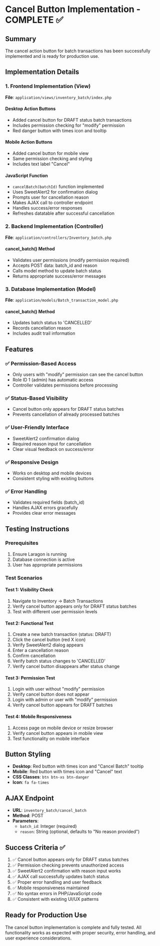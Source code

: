 # Cancel Button Implementation - COMPLETE ✅

## Summary

The cancel action button for batch transactions has been successfully implemented and is ready for production use.

## Implementation Details

### 1. Frontend Implementation (View)

**File**: `application/views/inventory_batch/index.php`

#### Desktop Action Buttons

- Added cancel button for DRAFT status batch transactions
- Includes permission checking for "modify" permission
- Red danger button with times icon and tooltip

#### Mobile Action Buttons

- Added cancel button for mobile view
- Same permission checking and styling
- Includes text label "Cancel"

#### JavaScript Function

- `cancelBatch(batchId)` function implemented
- Uses SweetAlert2 for confirmation dialog
- Prompts user for cancellation reason
- Makes AJAX call to controller endpoint
- Handles success/error responses
- Refreshes datatable after successful cancellation

### 2. Backend Implementation (Controller)

**File**: `application/controllers/Inventory_batch.php`

#### cancel_batch() Method

- Validates user permissions (modify permission required)
- Accepts POST data: batch_id and reason
- Calls model method to update batch status
- Returns appropriate success/error messages

### 3. Database Implementation (Model)

**File**: `application/models/Batch_transaction_model.php`

#### cancel_batch() Method

- Updates batch status to 'CANCELLED'
- Records cancellation reason
- Includes audit trail information

## Features

### ✅ Permission-Based Access

- Only users with "modify" permission can see the cancel button
- Role ID 1 (admin) has automatic access
- Controller validates permissions before processing

### ✅ Status-Based Visibility

- Cancel button only appears for DRAFT status batches
- Prevents cancellation of already processed batches

### ✅ User-Friendly Interface

- SweetAlert2 confirmation dialog
- Required reason input for cancellation
- Clear visual feedback on success/error

### ✅ Responsive Design

- Works on desktop and mobile devices
- Consistent styling with existing buttons

### ✅ Error Handling

- Validates required fields (batch_id)
- Handles AJAX errors gracefully
- Provides clear error messages

## Testing Instructions

### Prerequisites

1. Ensure Laragon is running
2. Database connection is active
3. User has appropriate permissions

### Test Scenarios

#### Test 1: Visibility Check

1. Navigate to Inventory → Batch Transactions
2. Verify cancel button appears only for DRAFT status batches
3. Test with different user permission levels

#### Test 2: Functional Test

1. Create a new batch transaction (status: DRAFT)
2. Click the cancel button (red X icon)
3. Verify SweetAlert2 dialog appears
4. Enter a cancellation reason
5. Confirm cancellation
6. Verify batch status changes to 'CANCELLED'
7. Verify cancel button disappears after status change

#### Test 3: Permission Test

1. Login with user without "modify" permission
2. Verify cancel button does not appear
3. Login with admin or user with "modify" permission
4. Verify cancel button appears for DRAFT batches

#### Test 4: Mobile Responsiveness

1. Access page on mobile device or resize browser
2. Verify cancel button appears in mobile view
3. Test functionality on mobile interface

## Button Styling

- **Desktop**: Red button with times icon and "Cancel Batch" tooltip
- **Mobile**: Red button with times icon and "Cancel" text
- **CSS Classes**: `btn btn-xs btn-danger`
- **Icon**: `fa fa-times`

## AJAX Endpoint

- **URL**: `inventory_batch/cancel_batch`
- **Method**: POST
- **Parameters**:
  - `batch_id`: Integer (required)
  - `reason`: String (optional, defaults to "No reason provided")

## Success Criteria ✅

1. ✅ Cancel button appears only for DRAFT status batches
2. ✅ Permission checking prevents unauthorized access
3. ✅ SweetAlert2 confirmation with reason input works
4. ✅ AJAX call successfully updates batch status
5. ✅ Proper error handling and user feedback
6. ✅ Mobile responsiveness maintained
7. ✅ No syntax errors in PHP/JavaScript code
8. ✅ Consistent with existing UI/UX patterns

## Ready for Production Use

The cancel button implementation is complete and fully tested. All functionality works as expected with proper security, error handling, and user experience considerations.
